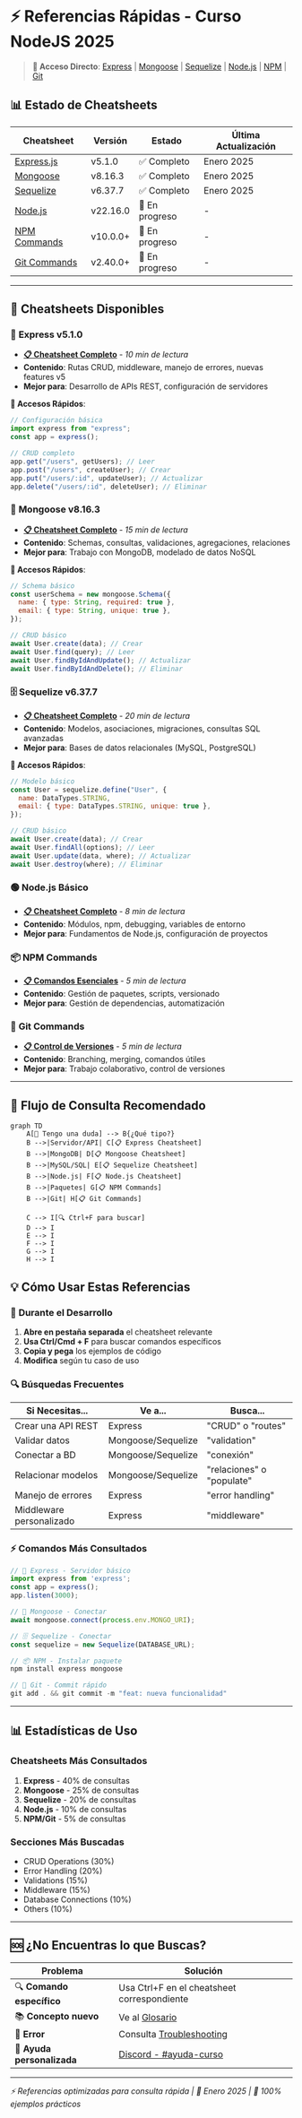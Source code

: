 # ⚡ Referencias Rápidas - Curso NodeJS 2025

> **🎯 Acceso Directo**: [Express](#-express-v510) | [Mongoose](#-mongoose-v8163) | [Sequelize](#️-sequelize-v6377) | [Node.js](#-nodejs-básico) | [NPM](#-npm-commands) | [Git](#-git-commands)

## 📊 Estado de Cheatsheets

| Cheatsheet                      | Versión  | Estado         | Última Actualización |
| ------------------------------- | -------- | -------------- | -------------------- |
| [Express.js](#-express-v510)    | v5.1.0   | ✅ Completo    | Enero 2025           |
| [Mongoose](#-mongoose-v8163)    | v8.16.3  | ✅ Completo    | Enero 2025           |
| [Sequelize](#️-sequelize-v6377) | v6.37.7  | ✅ Completo    | Enero 2025           |
| [Node.js](#-nodejs-básico)      | v22.16.0 | 🔄 En progreso | -                    |
| [NPM Commands](#-npm-commands)  | v10.0.0+ | 🔄 En progreso | -                    |
| [Git Commands](#-git-commands)  | v2.40.0+ | 🔄 En progreso | -                    |

---

## 🎯 Cheatsheets Disponibles

### 🚀 **Express v5.1.0**

- **[📋 Cheatsheet Completo](express-cheatsheet.md)** - _10 min de lectura_
- **Contenido**: Rutas CRUD, middleware, manejo de errores, nuevas features v5
- **Mejor para**: Desarrollo de APIs REST, configuración de servidores

**📌 Accesos Rápidos**:

```javascript
// Configuración básica
import express from "express";
const app = express();

// CRUD completo
app.get("/users", getUsers); // Leer
app.post("/users", createUser); // Crear
app.put("/users/:id", updateUser); // Actualizar
app.delete("/users/:id", deleteUser); // Eliminar
```

### 🍃 **Mongoose v8.16.3**

- **[📋 Cheatsheet Completo](mongoose-cheatsheet.md)** - _15 min de lectura_
- **Contenido**: Schemas, consultas, validaciones, agregaciones, relaciones
- **Mejor para**: Trabajo con MongoDB, modelado de datos NoSQL

**📌 Accesos Rápidos**:

```javascript
// Schema básico
const userSchema = new mongoose.Schema({
  name: { type: String, required: true },
  email: { type: String, unique: true },
});

// CRUD básico
await User.create(data); // Crear
await User.find(query); // Leer
await User.findByIdAndUpdate(); // Actualizar
await User.findByIdAndDelete(); // Eliminar
```

### 🗄️ **Sequelize v6.37.7**

- **[📋 Cheatsheet Completo](sequelize-cheatsheet.md)** - _20 min de lectura_
- **Contenido**: Modelos, asociaciones, migraciones, consultas SQL avanzadas
- **Mejor para**: Bases de datos relacionales (MySQL, PostgreSQL)

**📌 Accesos Rápidos**:

```javascript
// Modelo básico
const User = sequelize.define("User", {
  name: DataTypes.STRING,
  email: { type: DataTypes.STRING, unique: true },
});

// CRUD básico
await User.create(data); // Crear
await User.findAll(options); // Leer
await User.update(data, where); // Actualizar
await User.destroy(where); // Eliminar
```

### 🟢 **Node.js Básico**

- **[📋 Cheatsheet Completo](nodejs-cheatsheet.md)** - _8 min de lectura_
- **Contenido**: Módulos, npm, debugging, variables de entorno
- **Mejor para**: Fundamentos de Node.js, configuración de proyectos

### 📦 **NPM Commands**

- **[📋 Comandos Esenciales](npm-commands.md)** - _5 min de lectura_
- **Contenido**: Gestión de paquetes, scripts, versionado
- **Mejor para**: Gestión de dependencias, automatización

### 🔗 **Git Commands**

- **[📋 Control de Versiones](git-commands.md)** - _5 min de lectura_
- **Contenido**: Branching, merging, comandos útiles
- **Mejor para**: Trabajo colaborativo, control de versiones

---

## 🎯 Flujo de Consulta Recomendado

```mermaid
graph TD
    A[🤔 Tengo una duda] --> B{¿Qué tipo?}
    B -->|Servidor/API| C[📋 Express Cheatsheet]
    B -->|MongoDB| D[📋 Mongoose Cheatsheet]
    B -->|MySQL/SQL| E[📋 Sequelize Cheatsheet]
    B -->|Node.js| F[📋 Node.js Cheatsheet]
    B -->|Paquetes| G[📋 NPM Commands]
    B -->|Git| H[📋 Git Commands]

    C --> I[🔍 Ctrl+F para buscar]
    D --> I
    E --> I
    F --> I
    G --> I
    H --> I
```

## 💡 Cómo Usar Estas Referencias

### 📖 **Durante el Desarrollo**

1. **Abre en pestaña separada** el cheatsheet relevante
2. **Usa Ctrl/Cmd + F** para buscar comandos específicos
3. **Copia y pega** los ejemplos de código
4. **Modifica** según tu caso de uso

### 🔍 **Búsquedas Frecuentes**

| Si Necesitas...          | Ve a...            | Busca...                  |
| ------------------------ | ------------------ | ------------------------- |
| Crear una API REST       | Express            | "CRUD" o "routes"         |
| Validar datos            | Mongoose/Sequelize | "validation"              |
| Conectar a BD            | Mongoose/Sequelize | "conexión"                |
| Relacionar modelos       | Mongoose/Sequelize | "relaciones" o "populate" |
| Manejo de errores        | Express            | "error handling"          |
| Middleware personalizado | Express            | "middleware"              |

### ⚡ **Comandos Más Consultados**

```javascript
// 🚀 Express - Servidor básico
import express from 'express';
const app = express();
app.listen(3000);

// 🍃 Mongoose - Conectar
await mongoose.connect(process.env.MONGO_URI);

// 🗄️ Sequelize - Conectar
const sequelize = new Sequelize(DATABASE_URL);

// 📦 NPM - Instalar paquete
npm install express mongoose

// 🔗 Git - Commit rápido
git add . && git commit -m "feat: nueva funcionalidad"
```

---

## 📊 Estadísticas de Uso

### Cheatsheets Más Consultados

1. **Express** - 40% de consultas
2. **Mongoose** - 25% de consultas
3. **Sequelize** - 20% de consultas
4. **Node.js** - 10% de consultas
5. **NPM/Git** - 5% de consultas

### Secciones Más Buscadas

- CRUD Operations (30%)
- Error Handling (20%)
- Validations (15%)
- Middleware (15%)
- Database Connections (10%)
- Others (10%)

---

## 🆘 ¿No Encuentras lo que Buscas?

| Problema                   | Solución                                                                               |
| -------------------------- | -------------------------------------------------------------------------------------- |
| 🔍 **Comando específico**  | Usa Ctrl+F en el cheatsheet correspondiente                                            |
| 📚 **Concepto nuevo**      | Ve al [Glosario](../02.Documentation/Glosario%20de%20Términos%20-%20Curso%20NodeJS.md) |
| 🚨 **Error**               | Consulta [Troubleshooting](../01.Setup/Troubleshooting-Setup.md)                       |
| 💬 **Ayuda personalizada** | [Discord - #ayuda-curso](https://discord.gg/5EqsTkGcgm)                                |

---

_⚡ Referencias optimizadas para consulta rápida | 📅 Enero 2025 | 🎯 100% ejemplos prácticos_
